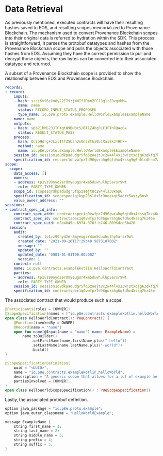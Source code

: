 # Data Retrieval

As previously mentioned, executed contracts will have their resulting hashes saved to EOS, and resulting scopes memorialized to Provenance Blockchain. The mechanism used to convert Provenance Blockchain scopes into their original data is referred to hydration within the SDK. This process is straightforward, it parses the protobuf datatypes and hashes from the Provenance Blockchain scope and pulls the objects associated with those hashes from EOS. Assuming they have the correct permission to pull and decrypt those objects, the raw bytes can be converted into their associated datatype and returned.

A subset of a Provenance Blockchain scope is provided to show the relationship between EOS and Provenance Blockchain.

```yaml
records:
- record:
    inputs:
    - hash: s+siKv96ekn8y22I79zjWHIfJRmnZFC18q1rZ0vgvhM=
      name: name
      status: RECORD_INPUT_STATUS_PROPOSED
      type_name: io.p8e.proto.example.HelloWorldExample$ExampleName
    name: name
    outputs:
    - hash: vpb21hMS23JTPYqtW9BN3c5/DT1Z4bgRLFJFTnRQAc0=
      status: RESULT_STATUS_PASS
    process:
      hash: Qc2bHdrg+3LxlItTZSbzhJnUn5Btha0LCXaiSk34Hhk=
      method: name
      name: io.p8e.proto.example.HelloWorldExample$ExampleName
    session_id: session1q8dkpadudgr5fq5zaejt8c2w44l4s23wjztxqjg63qkfq7kzu7glzyuppf2
    specification_id: recspec1qhvwfpz7d96gwrahg6qfdhx4kssg9g6n0lcdhnn7as6ad8ku8gvfu526tn4
scope:
  scope:
    data_access: []
    owners:
    - address: tp1vz99nyd2er8myeugsr4xm5duwhulhp5arsr9wt
      role: PARTY_TYPE_OWNER
    scope_id: scope1qrdkpadudgr5fq5zaejt8c2w44ls30k6p6
    specification_id: scopespec1qjkyp28sldx5r9ueaxqc5adrc5wszy6nsh
    value_owner_address: ""
sessions:
- contract_spec_id_info:
    contract_spec_addr: contractspec1q0vwfpz7d96gwrahg6qfdhx4kssq7kz46e
    contract_spec_id: contractspec1q0vwfpz7d96gwrahg6qfdhx4kssq7kz46e
    contract_spec_uuid: d8e4845e-6974-870f-b746-8096dcd5b420
  session:
    audit:
      created_by: tp1vz99nyd2er8myeugsr4xm5duwhulhp5arsr9wt
      created_date: "2021-09-10T17:29:48.987310700Z"
      message: ""
      updated_by: ""
      updated_date: "0001-01-01T00:00:00Z"
      version: 1
    context: null
    name: io.p8e.contracts.examplekotlin.HelloWorldContract
    parties:
    - address: tp1vz99nyd2er8myeugsr4xm5duwhulhp5arsr9wt
      role: PARTY_TYPE_OWNER
    session_id: session1q8dkpadudgr5fq5zaejt8c2w44l4s23wjztxqjg63qkfq7kzu7glzyuppf2
    specification_id: contractspec1q0vwfpz7d96gwrahg6qfdhx4kssq7kz46e
```

The associated contract that would produce such a scope.

```kotlin
@Participants(roles = [OWNER])
@ScopeSpecification(names = ["io.p8e.contracts.examplekotlin.helloWorld"])
open class HelloWorldContract(): P8eContract() {
    @Function(invokedBy = OWNER)
    @Record(name = "name")
    open fun name(@Input(name = "name") name: ExampleName) =
        name.toBuilder()
            .setFirstName(name.firstName.plus("-hello"))
            .setLastName(name.lastName.plus("-world"))
            .build()
}

@ScopeSpecificationDefinition(
    uuid = "<UUID>",
    name = "io.p8e.contracts.examplekotlin.helloWorld",
    description = "A generic scope that allows for a lot of example hello world contracts.",
    partiesInvolved = [OWNER],
)
open class HelloWorldScopeSpecification() : P8eScopeSpecification()
```

Lastly, the associated protobuf definition.

```java
option java_package = "io.p8e.proto.example";
option java_outer_classname = "HelloWorldExample";

message ExampleName {
    string first_name = 1;
    string last_name = 2;
    string middle_name = 3;
    string prefix = 4;
    string suffix = 5;
}
```

